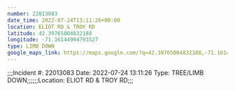 ```yaml
---
number: 22013083
date_time: 2022-07-24T13:11:26+00:00
location: ELIOT RD & TROY RD
latitude: 42.39765004832188
longitude: -71.16144994793527
type: LIMB DOWN
google_maps_link: https://maps.google.com/?q=42.39765004832188,-71.16144994793527
---
```


;;;Incident #: 22013083   Date: 2022-07-24 13:11:26    Type: TREE/LIMB DOWN;;;;;;Location: ELIOT RD & TROY RD;;;
